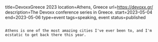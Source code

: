 title=DevoxxGreece 2023
location=Athens, Greece
url=https://devoxx.gr/
description=The Devoxx conference series in Greece.
start=2023-05-04
end=2023-05-06
type=event
tags=speaking, event
status=published
~~~~~~

Athens is one of the most amazing cities I've ever been to, and I'm ecstatic to get back there this year.
